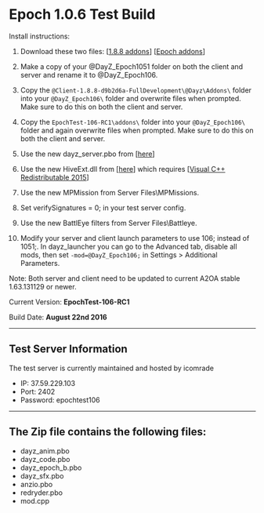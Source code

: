 **Epoch 1.0.6 Test Build**
===========================

Install instructions:

1. Download these two files: [[1.8.8 addons](http://se1.dayz.nu/latest/1.8.8/175/%40Client-1.8.8-d9b2d6a-FullDevelopment.rar)] [[Epoch addons](https://github.com/EpochModTeam/DayZ-Epoch/raw/master/Test%20Build/EpochTest-106-RC1.zip)]

2. Make a copy of your @DayZ_Epoch1051 folder on both the client and server and rename it to @DayZ_Epoch106.

3. Copy the `@Client-1.8.8-d9b2d6a-FullDevelopment\@Dayz\Addons\` folder into your `@DayZ_Epoch106\` folder and overwrite files when prompted. Make sure to do this on both the client and server.

4. Copy the `EpochTest-106-RC1\addons\` folder into your `@DayZ_Epoch106\` folder and again overwrite files when prompted. Make sure to do this on both the client and server.

5. Use the new dayz_server.pbo from [[here](https://github.com/EpochModTeam/DayZ-Epoch/raw/master/Test%20Build/dayz_server.pbo)]

6. Use the new HiveExt.dll from [[here](https://github.com/EpochModTeam/DayZ-Epoch/raw/master/Test%20Build/HiveExt.dll)] which requires [[Visual C++ Redistributable 2015](https://www.microsoft.com/en-us/download/details.aspx?id=48145)]

7. Use the new MPMission from Server Files\MPMissions.

8. Set verifySignatures = 0; in your test server config.

9. Use the new BattlEye filters from Server Files\Battleye.

10. Modify your server and client launch parameters to use 106; instead of 1051;. In dayz_launcher you can go to the Advanced tab, disable all mods, then set `-mod=@DayZ_Epoch106;`  in Settings > Additional Parameters.

Note: Both server and client need to be updated to current A2OA stable 1.63.131129 or newer.

Current Version: **EpochTest-106-RC1**

Build Date: **August 22nd 2016**

--------------------------
Test Server Information
--------------------------
The test server is currently maintained and hosted by icomrade

* IP: 37.59.229.103
* Port: 2402
* Password: epochtest106

--------------------------
The Zip file contains the following files:
--------------------------
* dayz_anim.pbo
* dayz_code.pbo
* dayz_epoch_b.pbo
* dayz_sfx.pbo
* anzio.pbo
* redryder.pbo
* mod.cpp
